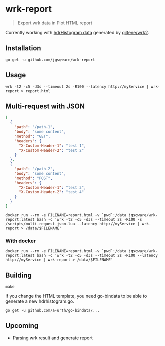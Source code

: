 # wrk-report

> Export wrk data in Plot HTML report

Currently working with [hdrHistogram data](http://hdrhistogram.org/) generated by [giltene/wrk2](https://github.com/giltene/wrk2).

## Installation

```
go get -u github.com/jgsqware/wrk-report
```

## Usage

```
wrk -t2 -c5 -d3s --timeout 2s -R100 --latency http://myService | wrk-report > report.html
```

## Multi-request with JSON

```json
[
  {
    "path": "/path-1",
    "body": "some content",
    "method": "GET",
    "headers": {
      "X-Custom-Header-1": "test 1",
      "X-Custom-Header-2": "test 2"
    }
  },
  {
    "path": "/path-2",
    "body": "some content",
    "method": "POST",
    "headers": {
      "X-Custom-Header-1": "test 3",
      "X-Custom-Header-2": "test 4"
    }
  }
]
```

```
docker run --rm -e FILENAME=report.html -v `pwd`:/data jgsqware/wrk-report:latest bash -c 'wrk -t2 -c5 -d3s --timeout 2s -R100 -s /scripts/multi-request-json.lua --latency http://myService | wrk-report > /data/$FILENAME'
```

### With docker

```
docker run --rm -e FILENAME=report.html -v `pwd`:/data jgsqware/wrk-report:latest bash -c 'wrk -t2 -c5 -d3s --timeout 2s -R100 --latency http://myService | wrk-report > /data/$FILENAME'
```

## Building

```
make
```

If you change the HTML template, you need go-bindata to be able to generate a new hdrhistogram.go.

```
go get -u github.com/a-urth/go-bindata/...
```

## Upcoming
- Parsing wrk result and generate report